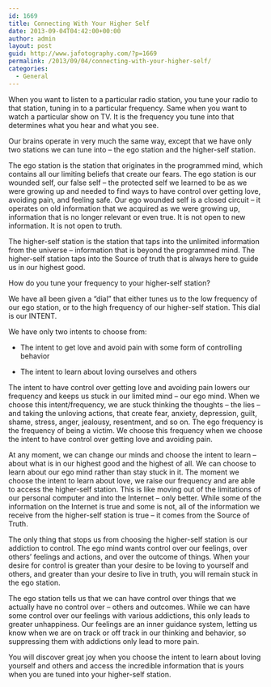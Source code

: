 ```yaml
---
id: 1669
title: Connecting With Your Higher Self
date: 2013-09-04T04:42:00+00:00
author: admin
layout: post
guid: http://www.jafotography.com/?p=1669
permalink: /2013/09/04/connecting-with-your-higher-self/
categories:
  - General
---
```

When you want to listen to a particular radio station, you tune your radio to that station, tuning in to a particular frequency. Same when you want to watch a particular show on TV. It is the frequency you tune into that determines what you hear and what you see.

Our brains operate in very much the same way, except that we have only two stations we can tune into &#8211; the ego station and the higher-self station.

The ego station is the station that originates in the programmed mind, which contains all our limiting beliefs that create our fears. The ego station is our wounded self, our false self &#8211; the protected self we learned to be as we were growing up and needed to find ways to have control over getting love, avoiding pain, and feeling safe. Our ego wounded self is a closed circuit &#8211; it operates on old information that we acquired as we were growing up, information that is no longer relevant or even true. It is not open to new information. It is not open to truth.

The higher-self station is the station that taps into the unlimited information from the universe &#8211; information that is beyond the programmed mind. The higher-self station taps into the Source of truth that is always here to guide us in our highest good.

How do you tune your frequency to your higher-self station?

We have all been given a &#8220;dial&#8221; that either tunes us to the low frequency of our ego station, or to the high frequency of our higher-self station. This dial is our INTENT.

We have only two intents to choose from:

* The intent to get love and avoid pain with some form of controlling behavior

* The intent to learn about loving ourselves and others

The intent to have control over getting love and avoiding pain lowers our frequency and keeps us stuck in our limited mind &#8211; our ego mind. When we choose this intent/frequency, we are stuck thinking the thoughts &#8211; the lies &#8211; and taking the unloving actions, that create fear, anxiety, depression, guilt, shame, stress, anger, jealousy, resentment, and so on. The ego frequency is the frequency of being a victim. We choose this frequency when we choose the intent to have control over getting love and avoiding pain.

At any moment, we can change our minds and choose the intent to learn &#8211; about what is in our highest good and the highest of all. We can choose to learn about our ego mind rather than stay stuck in it. The moment we choose the intent to learn about love, we raise our frequency and are able to access the higher-self station. This is like moving out of the limitations of our personal computer and into the Internet &#8211; only better. While some of the information on the Internet is true and some is not, all of the information we receive from the higher-self station is true &#8211; it comes from the Source of Truth.

The only thing that stops us from choosing the higher-self station is our addiction to control. The ego mind wants control over our feelings, over others&#8217; feelings and actions, and over the outcome of things. When your desire for control is greater than your desire to be loving to yourself and others, and greater than your desire to live in truth, you will remain stuck in the ego station.

The ego station tells us that we can have control over things that we actually have no control over &#8211; others and outcomes. While we can have some control over our feelings with various addictions, this only leads to greater unhappiness. Our feelings are an inner guidance system, letting us know when we are on track or off track in our thinking and behavior, so suppressing them with addictions only lead to more pain.

You will discover great joy when you choose the intent to learn about loving yourself and others and access the incredible information that is yours when you are tuned into your higher-self station.